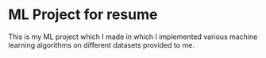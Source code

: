 # ML Project for resume
This is my ML project which I made in which I implemented various machine learning algorithms on different datasets provided to me. 

